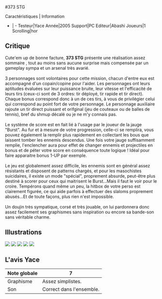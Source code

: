 #373 STG

Caractéristiques | Information
- | -
Testeur|Yace
Année|2005
Support|PC
Editeur|Abashi
Joueurs|1
Scrolling|hor

## Critique
Cute'em up de bonne facture, <b>373 STG</b> présente une réalisation assez sommaire , tout au moins sans aucune surprise mais compensée par un gameplay sympa et un arsenal très avarié.<br/><br/>3 personnages sont volontaires pour cette mission, chacun d'entre eux est accompagné d'un copain/copine pour l'aider. Les personnages ont leurs aptitudes évaluées sur leur puissance bruite, leur vitesse et l'efficacité de leurs tirs (ceux-ci sont de 3 ordres: tir déployé, tir rapide et tir direct). Chaque bonus correspond donc à un de ces tirs, à vous de privilégier celui qui correspond au point fort de votre personnage. Le personnage auxiliaire rajoute un tir direct puissant et orifginal (jeu de couteaux ou de balles de tennis), bref du shmup décalé ou je ne m'y connais pas.<br/><br/>Le système de score est en fait lié à l'usage par le joueur de la jauge "Burst". Au fur et à mesure de votre progression, celle-ci se remplira, vous pouvez également la remplir plus rapidement en collectant les bous que laissent tomber les ennemis descendus. Une fois votre jauge suffisamment remplie, l'enclencher aura pour effet de changer ennemis et projectiles en bonus et de péter votre score en conséquence toute logique ! Idéal pour faire apparaitre bonus 1-UP par exemple.<br/><br/>Le jeu est globalement assez difficile, les ennemis sont en général assez résistants et disposent de patterns chargés, et pour les masochistes suicidaires, il existe un mode "spécial", proprement absurde, peut-être plus destiné à scorer pour ceux qui maitrisent le Burst...Mais il faut le voir pour le croire. Tempérons quand même un peu, la hitbox de votre perso est clairement figurée, ce qui aide parfois à effectuer des slaloms proprement abusés...Et de toute façons, plus rien n'est impossible.<br/><br/>Un doujin très sympatique, corsé et très jouable, on lui pardonnera donc assez facilement ses graphismes sans inspiration ou encore sa bande-son sans véritable charme. 

## Illustrations
![](http://www.shmup.com/images/thumbs/img_fiche_1_1073.jpg)
![](http://www.shmup.com/images/thumbs/img_fiche_2_1073.jpg)
![](http://www.shmup.com/images/thumbs/img_fiche_3_1073.jpg)
![](http://www.shmup.com/images/thumbs/img_fiche_4_1073.jpg)
![](http://www.shmup.com/images/thumbs/)

## L'avis Yace
Note globale|7
-|-
Graphisme|Assez simplistes.
Son|Correct dans l'ensemble.
